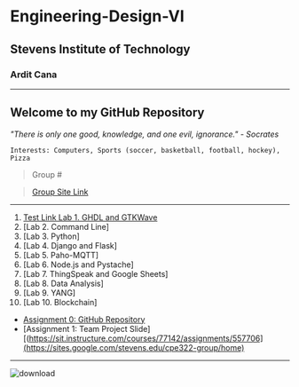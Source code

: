 # Engineering-Design-VI
## Stevens Institute of Technology
### Ardit Cana
---
**Welcome to my GitHub Repository**
---
*"There is only one good, knowledge, and one evil, ignorance." - Socrates*

`Interests: Computers, Sports (soccer, basketball, football, hockey), Pizza`
> Group #

> [Group Site Link](https://sites.google.com/stevens.edu/cpe322-group/home)
---
1. [Test Link Lab 1. GHDL and GTKWave](https://sit.instructure.com/courses/77142/assignments/557717)
2. [Lab 2. Command Line]
3. [Lab 3. Python]
4. [Lab 4. Django and Flask]
5. [Lab 5. Paho-MQTT]
6. [Lab 6. Node.js and Pystache]
7. [Lab 7. ThingSpeak and Google Sheets]
8. [Lab 8. Data Analysis]
9. [Lab 9. YANG]
10. [Lab 10. Blockchain]

- [Assignment 0: GitHub Repository](https://sit.instructure.com/courses/77142/assignments/557701)
- [Assignment 1: Team Project Slide][(https://sit.instructure.com/courses/77142/assignments/557706](https://sites.google.com/stevens.edu/cpe322-group/home)



---
![download](https://github.com/user-attachments/assets/32c5721b-731a-4553-873f-3df4a39bbfcf)




  
